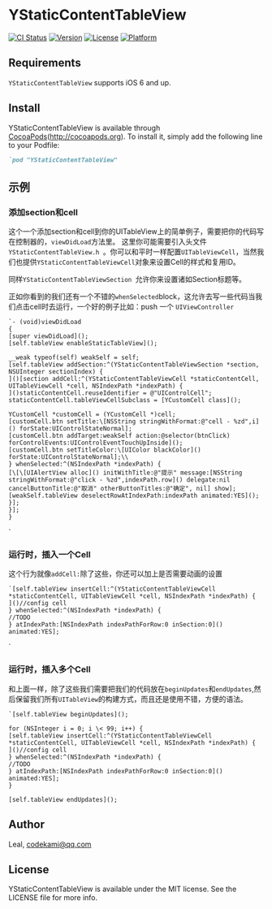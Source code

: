 # YStaticContentTableView

[![CI Status](http://img.shields.io/travis/LiZunYuan/YStaticContentTableView.svg?style=flat)](https://travis-ci.org/LiZunYuan/YStaticContentTableView)
[![Version](https://img.shields.io/cocoapods/v/YStaticContentTableView.svg?style=flat)](http://cocoapods.org/pods/YStaticContentTableView)
[![License](https://img.shields.io/cocoapods/l/YStaticContentTableView.svg?style=flat)](http://cocoapods.org/pods/YStaticContentTableView)
[![Platform](https://img.shields.io/cocoapods/p/YStaticContentTableView.svg?style=flat)](http://cocoapods.org/pods/YStaticContentTableView)



## Requirements
`YStaticContentTableView` supports iOS 6 and up.


## Install

YStaticContentTableView is available through [CocoaPods]()(http://cocoapods.org). To install
it, simply add the following line to your Podfile:

```ruby
`pod "YStaticContentTableView"
```


## 示例
### 添加section和cell
这个一个添加section和cell到你的UITableView上的简单例子，需要把你的代码写在控制器的，`viewDidLoad`方法里。
 这里你可能需要引入头文件`YStaticContentTableView.h `。你可以和平时一样配置`UITableViewCell`，当然我们也提供`YStaticContentTableViewCell`对象来设置Cell的样式和复用ID。

同样`YStaticContentTableViewSection `允许你来设置诸如Section标题等。

正如你看到的我们还有一个不错的`whenSelected`block，这允许去写一些代码当我们点击cell时去运行，一个好的例子比如：push 一个 `UIViewController`

```
`- (void)viewDidLoad
{
[super viewDidLoad]();
[self.tableView enableStaticTableView]();

__weak typeof(self) weakSelf = self;
[self.tableView addSection:^(YStaticContentTableViewSection *section, NSUInteger sectionIndex) {
]()[section addCell:^(YStaticContentTableViewCell *staticContentCell, UITableViewCell *cell, NSIndexPath *indexPath) {
]()staticContentCell.reuseIdentifier = @"UIControlCell";
staticContentCell.tableViewCellSubclass = [YCustomCell class]();

YCustomCell *customCell = (YCustomCell *)cell;
[customCell.btn setTitle:\[NSString stringWithFormat:@"cell - %zd",i]() forState:UIControlStateNormal];
[customCell.btn addTarget:weakSelf action:@selector(btnClick) forControlEvents:UIControlEventTouchUpInside]();
[customCell.btn setTitleColor:\[UIColor blackColor]() forState:UIControlStateNormal];\\
} whenSelected:^(NSIndexPath *indexPath) {
[\[\[UIAlertView alloc]() initWithTitle:@"提示" message:[NSString stringWithFormat:@"click - %zd",indexPath.row]() delegate:nil cancelButtonTitle:@"取消" otherButtonTitles:@"确定", nil] show];
[weakSelf.tableView deselectRowAtIndexPath:indexPath animated:YES]();
}];
}];
}
```
`
### 运行时，插入一个Cell
这个行为就像`addCell:`除了这些，你还可以加上是否需要动画的设置

```
`[self.tableView insertCell:^(YStaticContentTableViewCell *staticContentCell, UITableViewCell *cell, NSIndexPath *indexPath) {
]()//config cell
} whenSelected:^(NSIndexPath *indexPath) {
//TODO
} atIndexPath:[NSIndexPath indexPathForRow:0 inSection:0]() animated:YES];
```
`
### 运行时，插入多个Cell
和上面一样，除了这些我们需要把我们的代码放在`beginUpdates`和`endUpdates`,然后保留我们所有`UITableView`的构建方式，而且还是使用不错，方便的语法。

```
`[self.tableView beginUpdates]();

for (NSInteger i = 0; i \< 99; i++) {
[self.tableView insertCell:^(YStaticContentTableViewCell *staticContentCell, UITableViewCell *cell, NSIndexPath *indexPath) {
]()//config cell
} whenSelected:^(NSIndexPath *indexPath) {
//TODO
} atIndexPath:[NSIndexPath indexPathForRow:0 inSection:0]() animated:YES];
}

[self.tableView endUpdates]();
```





## Author

Leal, codekami@qq.com

## License

YStaticContentTableView is available under the MIT license. See the LICENSE file for more info.

